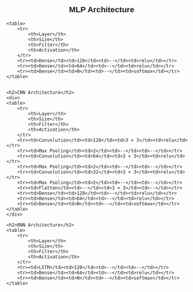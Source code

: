 <!DOCTYPE html>
<html lang="en">
<head>
    <meta charset="UTF-8">
    <meta name="viewport" content="width=device-width, initial-scale=1.0">
    <title>Neural Network Architectures</title>
    <style>
        body {
            font-family: Arial, sans-serif;
        }
        table {
            width: 80%;
            border-collapse: collapse;
            margin: 20px auto;
        }
        th, td {
            border: 1px solid black;
            padding: 10px;
            text-align: center;
        }
        th {
            background-color: #d3d3d3;
        }
        tr:nth-child(even) {
            background-color: #f2f2f2;
        }
        h2 {
            text-align: center;
        }
    </style>
</head>
<body>
    <h2>MLP Architecture</h2>
    
    <table>
        <tr>
            <th>Layer</th>
            <th>Size</th>
            <th>Filter</th>
            <th>Activation</th>
        </tr>
        <tr><td>Dense</td><td>128</td><td>--</td><td>relu</td></tr>
        <tr><td>Dense</td><td>64</td><td>--</td><td>relu</td></tr>
        <tr><td>Dense</td><td>N</td><td>--</td><td>softmax</td></tr>
    </table>
    

    <h2>CNN Architecture</h2>
    <div>
    <table>
        <tr>
            <th>Layer</th>
            <th>Size</th>
            <th>Filter</th>
            <th>Activation</th>
        </tr>
        <tr><td>Convolution</td><td>128</td><td>3 × 3</td><td>relu</td></tr>
        <tr><td>Max Pooling</td><td>2</td><td>--</td><td>--</td></tr>
        <tr><td>Convolution</td><td>64</td><td>3 × 3</td><td>relu</td></tr>
        <tr><td>Max Pooling</td><td>2</td><td>--</td><td>--</td></tr>
        <tr><td>Convolution</td><td>32</td><td>3 × 3</td><td>relu</td></tr>
        <tr><td>Max Pooling</td><td>2</td><td>--</td><td>--</td></tr>
        <tr><td>Flatten</td><td>--</td><td>3 × 3</td><td>--</td></tr>
        <tr><td>Dense</td><td>128</td><td>--</td><td>relu</td></tr>
        <tr><td>Dense</td><td>64</td><td>--</td><td>relu</td></tr>
        <tr><td>Dense</td><td>N</td><td>--</td><td>softmax</td></tr>
    </table>
    </div>

    <h2>RNN Architecture</h2>
    <table>
        <tr>
            <th>Layer</th>
            <th>Size</th>
            <th>Filter</th>
            <th>Activation</th>
        </tr>
        <tr><td>LSTM</td><td>128</td><td>--</td><td>--</td></tr>
        <tr><td>Dense</td><td>64</td><td>--</td><td>relu</td></tr>
        <tr><td>Dense</td><td>N</td><td>--</td><td>softmax</td></tr>
    </table>
</body>
</html>
